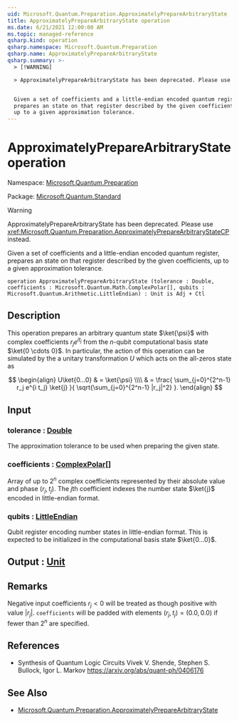 ```yaml
---
uid: Microsoft.Quantum.Preparation.ApproximatelyPrepareArbitraryState
title: ApproximatelyPrepareArbitraryState operation
ms.date: 6/21/2021 12:00:00 AM
ms.topic: managed-reference
qsharp.kind: operation
qsharp.namespace: Microsoft.Quantum.Preparation
qsharp.name: ApproximatelyPrepareArbitraryState
qsharp.summary: >-
  > [!WARNING]

  > ApproximatelyPrepareArbitraryState has been deprecated. Please use <xref:Microsoft.Quantum.Preparation.ApproximatelyPrepareArbitraryStateCP> instead.


  Given a set of coefficients and a little-endian encoded quantum register,
  prepares an state on that register described by the given coefficients,
  up to a given approximation tolerance.
---
```


# ApproximatelyPrepareArbitraryState operation

Namespace: [Microsoft.Quantum.Preparation](xref:Microsoft.Quantum.Preparation)

Package: [Microsoft.Quantum.Standard](https://nuget.org/packages/Microsoft.Quantum.Standard)


> [!WARNING]
> ApproximatelyPrepareArbitraryState has been deprecated. Please use <xref:Microsoft.Quantum.Preparation.ApproximatelyPrepareArbitraryStateCP> instead.

Given a set of coefficients and a little-endian encoded quantum register,prepares an state on that register described by the given coefficients,up to a given approximation tolerance.

```qsharp
operation ApproximatelyPrepareArbitraryState (tolerance : Double, coefficients : Microsoft.Quantum.Math.ComplexPolar[], qubits : Microsoft.Quantum.Arithmetic.LittleEndian) : Unit is Adj + Ctl
```


## Description

This operation prepares an arbitrary quantumstate $\ket{\psi}$ with complex coefficients $r_j e^{i t_j}$ fromthe $n$-qubit computational basis state $\ket{0 \cdots 0}$.In particular, the action of this operation can be simulated by thea unitary transformation $U$ which acts on the all-zeros state as$$\begin{align}U\ket{0...0}& = \ket{\psi} \\\\& = \frac{\sum_{j=0}^{2^n-1} r_j e^{i t_j} \ket{j}}{\sqrt{\sum_{j=0}^{2^n-1} |r_j|^2}}.\end{align}$$

## Input

### tolerance : [Double](xref:microsoft.quantum.qsharp.valueliterals#double-literals)

The approximation tolerance to be used when preparing the given state.


### coefficients : [ComplexPolar](xref:Microsoft.Quantum.Math.ComplexPolar)[]

Array of up to $2^n$ complex coefficients represented by theirabsolute value and phase $(r_j, t_j)$. The $j$th coefficientindexes the number state $\ket{j}$ encoded in little-endian format.


### qubits : [LittleEndian](xref:Microsoft.Quantum.Arithmetic.LittleEndian)

Qubit register encoding number states in little-endian format. This isexpected to be initialized in the computational basis state$\ket{0...0}$.



## Output : [Unit](xref:microsoft.quantum.qsharp.valueliterals#unit-literal)



## Remarks

Negative input coefficients $r_j < 0$ will be treated as thoughpositive with value $|r_j|$. `coefficients` will be padded withelements $(r_j, t_j) = (0.0, 0.0)$ if fewer than $2^n$ arespecified.

## References

- Synthesis of Quantum Logic Circuits  Vivek V. Shende, Stephen S. Bullock, Igor L. Markov  https://arxiv.org/abs/quant-ph/0406176

## See Also

- [Microsoft.Quantum.Preparation.ApproximatelyPrepareArbitraryState](xref:Microsoft.Quantum.Preparation.ApproximatelyPrepareArbitraryState)